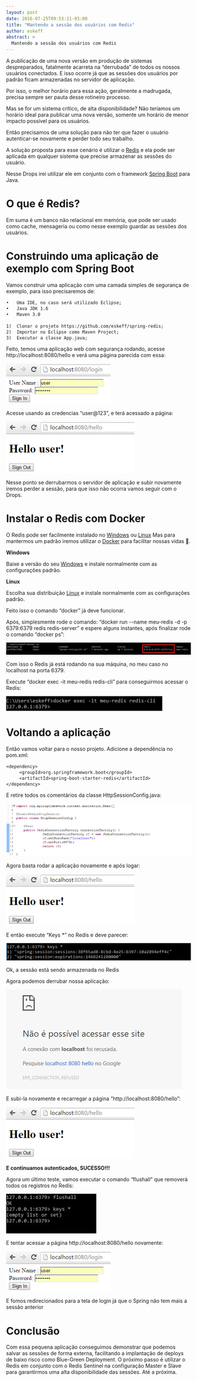 ```yaml
---
layout: post
date: 2016-07-25T09:53:21-03:00
title: "Mantendo a sessão dos usuários com Redis"
author: eskeff
abstract: >
  Mantendo a sessão dos usuários com Redis
---
```


A publicação de uma nova versão em produção de sistemas despreparados, fatalmente acarreta na “derrubada” de todos os nossos usuários conectados. E isso ocorre já que as sessões dos usuários por padrão ficam armazenadas no servidor de aplicação. 

Por isso, o melhor horário para essa ação, geralmente a madrugada, precisa sempre ser pauta desse rotineiro processo.

Mas se for um sistema crítico, de alta disponibilidade?  Não teríamos um horário ideal para publicar uma nova versão, somente um horário de menor impacto possível para os usuários.

Então precisamos de uma solução para não ter que fazer o usuário autenticar-se novamente e perder todo seu trabalho.

A solução proposta para esse cenário é utilizar o [Redis](http://redis.io) e ela pode ser aplicada em qualquer sistema que precise armazenar as sessões do usuário.

Nesse Drops irei utilizar ele em conjunto com o framework [Spring Boot](http://projects.spring.io/spring-boot) para Java.

# O que é Redis?

Em suma é um banco não relacional em memória, que pode ser usado como cache, mensageria ou como nesse exemplo guardar as sessões dos usuários.

# Construindo uma aplicação de exemplo com Spring Boot

Vamos construir uma aplicação com uma camada simples de segurança de exemplo, para isso precisaremos de:
```
•	Uma IDE, no caso será utilizado Eclipse;
•	Java JDK 1.6
•	Maven 3.0

1)	Clonar o projeto https://github.com/eskeff/spring-redis;
2)	Importar no Eclipse como Maven Project;
3)	Executar a classe App.java;

```
Feito, temos uma aplicação web com segurança rodando, acesse http://localhost:8080/hello e verá uma página parecida com essa:

 ![image](https://github.com/eskeff/images/blob/master/1_login.png)

 
Acesse usando as credencias “user@123”, e terá acessado a página:

 ![image](https://github.com/eskeff/images/blob/master/2_hello.png)
 
Nesse ponto se derrubarmos o servidor de aplicação e subir novamente iremos perder a sessão, para que isso não ocorra vamos seguir com o Drops.

# Instalar o Redis com Docker 

O Redis pode ser facilmente instalado no [Windows](https://github.com/rgl/redis/downloads) ou [Linux](http://redis.io/topics/quickstart) 
Mas para mantermos um padrão iremos utilizar o  [Docker](https://www.docker.com/) para facilitar nossas vidas .

**Windows**

Baixe  a versão do seu [Windows](https://docs.docker.com/docker-for-windows/)  e instale normalmente com as configurações padrão.

**Linux**

Escolha sua distribuição [Linux](https://docs.docker.com/engine/installation/linux/)  e instale normalmente com as configurações padrão.

Feito isso o comando “docker” já deve funcionar.

Após, simplesmente rode o comando:
“docker run --name meu-redis -d -p 6379:6379 redis redis-server” e espere alguns instantes, após finalizar rode o comando “docker ps”:
 
  ![image](https://github.com/eskeff/images/blob/master/3_docker.png)

Com isso o Redis já está rodando na sua máquina, no meu caso no localhost na porta 6379.

Execute “docker exec -it meu-redis redis-cli” para conseguirmos acessar o Redis:

  ![image](https://github.com/eskeff/images/blob/master/4_redis.png)

# Voltando a aplicação  

Então vamos voltar para o nosso projeto.
Adicione a dependência no pom.xml:
```
<dependency>
     <groupId>org.springframework.boot</groupId>
     <artifactId>spring-boot-starter-redis</artifactId>       
</dependency>

```
E retire todos os comentários da classe HttpSessionConfig.java:
 
   ![image](https://github.com/eskeff/images/blob/master/5_eclipse.png)

Agora basta rodar a aplicação novamente e após logar:

  ![image](https://github.com/eskeff/images/blob/master/2_hello.png)
 
 E então execute “Keys *” no Redis e deve parecer:

   ![image](https://github.com/eskeff/images/blob/master/6_redis.png)
 
Ok, a sessão está sendo armazenada no Redis





Agora podemos derrubar nossa aplicação:
 
  ![image](https://github.com/eskeff/images/blob/master/7_fail.png)

E subi-la novamente e recarregar a página “http://localhost:8080/hello”:
  
![image](https://github.com/eskeff/images/blob/master/2_hello.png)
 
**E continuamos autenticados, SUCESSO!!!**

Agora um último teste, vamos executar o comando “flushall” que removerá todos os registros no Redis:

  ![image](https://github.com/eskeff/images/blob/master/8_redis.png)
 
E tentar acessar a página http://localhost:8080/hello novamente:

  ![image](https://github.com/eskeff/images/blob/master/1_login.png)
 
E fomos redirecionados para a tela de login já que o Spring não tem mais a sessão anterior 


# Conclusão

Com essa pequena aplicação conseguimos demonstrar que podemos salvar as sessões de forma externa, facilitando a implantação de deploys de baixo risco como Blue-Green Deployment.
O próximo passo é utilizar o Redis em conjunto com o Redis Sentinel na configuração Master e Slave para garantirmos uma alta disponibilidade das sessões.
Até a próxima.  
 
 



